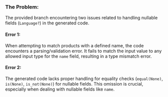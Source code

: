 ### The Problem:

The provided branch encountering two issues related to handling nullable fields (`Language?`) in the generated code.

#### Error 1:

When attempting to match products with a defined name, the code encounters a parsing/validation error. It fails to match the input value to any allowed input type for the `name` field, resulting in a type mismatch error.

#### Error 2:

The generated code lacks proper handling for equality checks (`equal(None)`, `is(None)`, `is_not(None)`) for nullable fields. This omission is crucial, especially when dealing with nullable fields like `name`.
